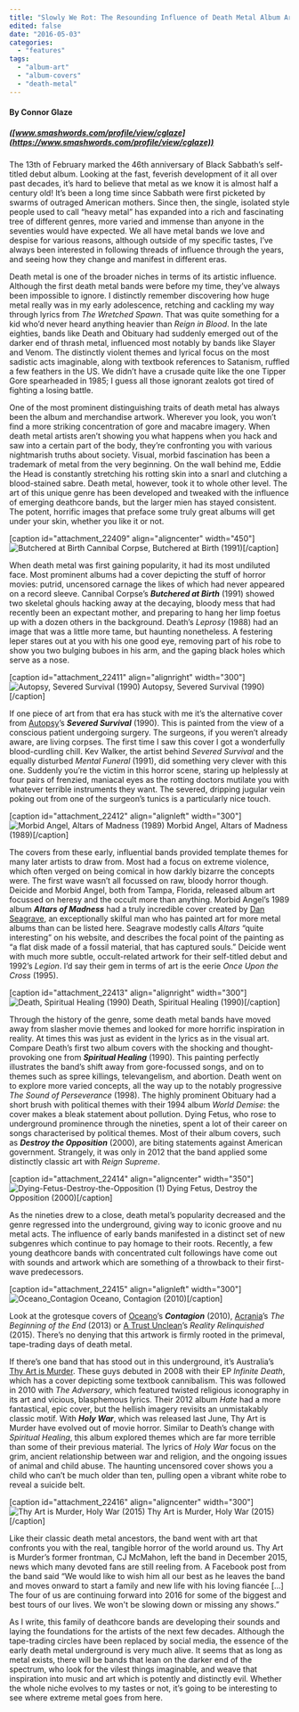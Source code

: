 ```yaml
---
title: "Slowly We Rot: The Resounding Influence of Death Metal Album Art"
edited: false
date: "2016-05-03"
categories:
  - "features"
tags:
  - "album-art"
  - "album-covers"
  - "death-metal"
---
```


#### By Connor Glaze

##### ([www.smashwords.com/profile/view/cglaze](https://www.smashwords.com/profile/view/cglaze))

The 13th of February marked the 46th anniversary of Black Sabbath’s self-titled debut album. Looking at the fast, feverish development of it all over past decades, it’s hard to believe that metal as we know it is almost half a century old! It’s been a long time since Sabbath were first picketed by swarms of outraged American mothers. Since then, the single, isolated style people used to call “heavy metal” has expanded into a rich and fascinating tree of different genres, more varied and immense than anyone in the seventies would have expected. We all have metal bands we love and despise for various reasons, although outside of my specific tastes, I’ve always been interested in following threads of influence through the years, and seeing how they change and manifest in different eras.

Death metal is one of the broader niches in terms of its artistic influence. Although the first death metal bands were before my time, they’ve always been impossible to ignore. I distinctly remember discovering how huge metal really was in my early adolescence, retching and cackling my way through lyrics from _The Wretched Spawn_. That was quite something for a kid who’d never heard anything heavier than _Reign in Blood_. In the late eighties, bands like Death and Obituary had suddenly emerged out of the darker end of thrash metal, influenced most notably by bands like Slayer and Venom. The distinctly violent themes and lyrical focus on the most sadistic acts imaginable, along with textbook references to Satanism, ruffled a few feathers in the US. We didn’t have a crusade quite like the one Tipper Gore spearheaded in 1985; I guess all those ignorant zealots got tired of fighting a losing battle.

One of the most prominent distinguishing traits of death metal has always been the album and merchandise artwork. Wherever you look, you won’t find a more striking concentration of gore and macabre imagery. When death metal artists aren’t showing you what happens when you hack and saw into a certain part of the body, they’re confronting you with various nightmarish truths about society. Visual, morbid fascination has been a trademark of metal from the very beginning. On the wall behind me, Eddie the Head is constantly stretching his rotting skin into a snarl and clutching a blood-stained sabre. Death metal, however, took it to whole other level. The art of this unique genre has been developed and tweaked with the influence of emerging deathcore bands, but the larger mien has stayed consistent. The potent, horrific images that preface some truly great albums will get under your skin, whether you like it or not.

\[caption id="attachment\_22409" align="aligncenter" width="450"\]![Butchered at Birth](https://hellbound.ca/wp-content/uploads/2016/05/Butchered-at-Birth.jpg) Cannibal Corpse, Butchered at Birth (1991)\[/caption\]

When death metal was first gaining popularity, it had its most undiluted face. Most prominent albums had a cover depicting the stuff of horror movies: putrid, uncensored carnage the likes of which had never appeared on a record sleeve. Cannibal Corpse’s **_Butchered at Birth_** (1991) showed two skeletal ghouls hacking away at the decaying, bloody mess that had recently been an expectant mother, and preparing to hang her limp foetus up with a dozen others in the background. Death’s _Leprosy_ (1988) had an image that was a little more tame, but haunting nonetheless. A festering leper stares out at you with his one good eye, removing part of his robe to show you two bulging buboes in his arm, and the gaping black holes which serve as a nose.

\[caption id="attachment\_22411" align="alignright" width="300"\]![Autopsy, Severed Survival (1990)](https://hellbound.ca/wp-content/uploads/2016/05/Severed_survival.jpg) Autopsy, Severed Survival (1990)\[/caption\]

If one piece of art from that era has stuck with me it’s the alternative cover from [Autopsy](http://www.autopsydeathmetal.com/page5.html)’s **_Severed Survival_** (1990). This is painted from the view of a conscious patient undergoing surgery. The surgeons, if you weren’t already aware, are living corpses. The first time I saw this cover I got a wonderfully blood-curdling chill. Kev Walker, the artist behind _Severed Survival_ and the equally disturbed _Mental Funeral_ (1991), did something very clever with this one. Suddenly you’re the victim in this horror scene, staring up helplessly at four pairs of frenzied, maniacal eyes as the rotting doctors mutilate you with whatever terrible instruments they want. The severed, dripping jugular vein poking out from one of the surgeon’s tunics is a particularly nice touch.

\[caption id="attachment\_22412" align="alignleft" width="300"\]![Morbid Angel, Altars of Madness (1989)](https://hellbound.ca/wp-content/uploads/2016/05/altars-of-madness-300x300.jpg) Morbid Angel, Altars of Madness (1989)\[/caption\]

The covers from these early, influential bands provided template themes for many later artists to draw from. Most had a focus on extreme violence, which often verged on being comical in how darkly bizarre the concepts were. The first wave wasn’t all focussed on raw, bloody horror though. Deicide and Morbid Angel, both from Tampa, Florida, released album art focussed on heresy and the occult more than anything. Morbid Angel’s 1989 album **_Altars of Madness_** had a truly incredible cover created by [Dan Seagrave](http://www.danseagrave.com/art/), an exceptionally skilful man who has painted art for more metal albums than can be listed here. Seagrave modestly calls _Altars_ “quite interesting” on his website, and describes the focal point of the painting as “a flat disk made of a fossil material, that has captured souls.” Deicide went with much more subtle, occult-related artwork for their self-titled debut and 1992’s _Legion_. I’d say their gem in terms of art is the eerie _Once Upon the Cross_ (1995).

\[caption id="attachment\_22413" align="alignright" width="300"\]![Death, Spiritual Healing (1990)](https://hellbound.ca/wp-content/uploads/2016/05/Spiritual_Healing.jpg) Death, Spiritual Healing (1990)\[/caption\]

Through the history of the genre, some death metal bands have moved away from slasher movie themes and looked for more horrific inspiration in reality. At times this was just as evident in the lyrics as in the visual art. Compare Death’s first two album covers with the shocking and thought-provoking one from **_Spiritual Healing_** (1990). This painting perfectly illustrates the band’s shift away from gore-focussed songs, and on to themes such as spree killings, televangelism, and abortion. Death went on to explore more varied concepts, all the way up to the notably progressive _The Sound of Perseverance_ (1998). The highly prominent Obituary had a short brush with political themes with their 1994 album _World Demise_: the cover makes a bleak statement about pollution. Dying Fetus, who rose to underground prominence through the nineties, spent a lot of their career on songs characterised by political themes. Most of their album covers, such as **_Destroy the Opposition_** (2000), are biting statements against American government. Strangely, it was only in 2012 that the band applied some distinctly classic art with _Reign Supreme_.

\[caption id="attachment\_22414" align="aligncenter" width="350"\]![Dying-Fetus-Destroy-the-Opposition (1)](https://hellbound.ca/wp-content/uploads/2016/05/Dying-Fetus-Destroy-the-Opposition-1.jpg) Dying Fetus, Destroy the Opposition (2000)\[/caption\]

As the nineties drew to a close, death metal’s popularity decreased and the genre regressed into the underground, giving way to iconic groove and nu metal acts. The influence of early bands manifested in a distinct set of new subgenres which continue to pay homage to their roots. Recently, a few young deathcore bands with concentrated cult followings have come out with sounds and artwork which are something of a throwback to their first-wave predecessors.

\[caption id="attachment\_22415" align="alignleft" width="300"\]![Oceano_Contagion](https://hellbound.ca/wp-content/uploads/2016/05/Oceano_Contagion-300x300.jpg) Oceano, Contagion (2010)\[/caption\]

Look at the grotesque covers of [Oceano](http://www.earache.com/bands/oceano/oceano.html)’s **_Contagion_** (2010), [Acrania](https://www.facebook.com/Acraniauk/info/?tab=page_info)’s _The Beginning of the End_ (2013) or [A Trust Unclean](https://www.facebook.com/atrustunclean/info/?tab=page_info)’s _Reality Relinquished_ (2015). There’s no denying that this artwork is firmly rooted in the primeval, tape-trading days of death metal.

If there’s one band that has stood out in this underground, it’s Australia’s [Thy Art is Murder](https://www.facebook.com/thyartismurder/info/?tab=page_info). These guys debuted in 2008 with their EP _Infinite Death_, which has a cover depicting some textbook cannibalism. This was followed in 2010 with _The Adversary_, which featured twisted religious iconography in its art and vicious, blasphemous lyrics. Their 2012 album _Hate_ had a more fantastical, epic cover, but the hellish imagery revisits an unmistakably classic motif. With **_Holy War_**, which was released last June, Thy Art is Murder have evolved out of movie horror. Similar to Death’s change with _Spiritual Healing_, this album explored themes which are far more terrible than some of their previous material. The lyrics of _Holy War_ focus on the grim, ancient relationship between war and religion, and the ongoing issues of animal and child abuse. The haunting uncensored cover shows you a child who can’t be much older than ten, pulling open a vibrant white robe to reveal a suicide belt.

\[caption id="attachment\_22416" align="aligncenter" width="300"\]![Thy Art is Murder, Holy War (2015)](https://hellbound.ca/wp-content/uploads/2016/05/Thy_Art_Is_Murder_-_Holy_War_uncensored.jpg) Thy Art is Murder, Holy War (2015)\[/caption\]

Like their classic death metal ancestors, the band went with art that confronts you with the real, tangible horror of the world around us. Thy Art is Murder’s former frontman, CJ McMahon, left the band in December 2015, news which many devoted fans are still reeling from. A Facebook post from the band said “We would like to wish him all our best as he leaves the band and moves onward to start a family and new life with his loving fiancée \[…\] The four of us are continuing forward into 2016 for some of the biggest and best tours of our lives. We won't be slowing down or missing any shows.”

As I write, this family of deathcore bands are developing their sounds and laying the foundations for the artists of the next few decades. Although the tape-trading circles have been replaced by social media, the essence of the early death metal underground is very much alive. It seems that as long as metal exists, there will be bands that lean on the darker end of the spectrum, who look for the vilest things imaginable, and weave that inspiration into music and art which is potently and distinctly evil. Whether the whole niche evolves to my tastes or not, it’s going to be interesting to see where extreme metal goes from here.
